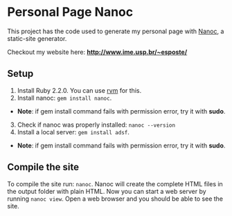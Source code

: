 # Personal Page NanocThis project has the code used to generate my personal page with [Nanoc](http://nanoc.ws/), a static-site generator.Checkout my website here: **http://www.ime.usp.br/~esposte/**## Setup1. Install Ruby 2.2.0. You can use [rvm](https://rvm.io) for this.2. Install nanoc: `gem install nanoc`.   * **Note**: if gem install command fails with permission error, try it with **sudo**.3. Check if nanoc was properly installed: `nanoc --version`4. Install a local server: `gem install adsf`.  * **Note**: if gem install command fails with permission error, try it with **sudo**.## Compile the siteTo compile the site run: `nanoc`. Nanoc will create the complete HTML files in the output folder with plain HTML.Now you can start a web server by running `nanoc view`. Open a web browser and you should be able to see the site.